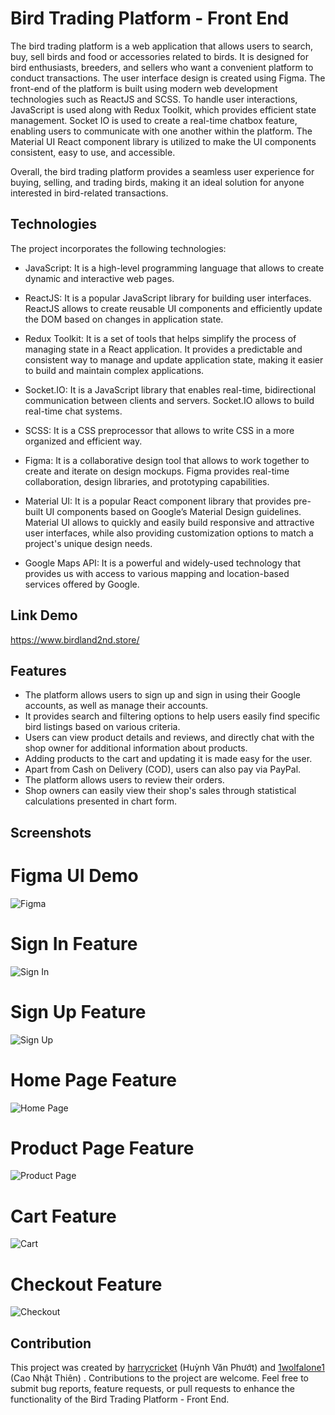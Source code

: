 # Bird Trading Platform - Front End

The bird trading platform is a web application that allows users to search, buy, sell birds and food or accessories related to birds. It is designed for bird enthusiasts, breeders, and sellers who want a convenient platform to conduct transactions. The user interface design is created using Figma. The front-end of the platform is built using modern web development technologies such as ReactJS and SCSS. To handle user interactions, JavaScript is used along with Redux Toolkit, which provides efficient state management. Socket IO is used to create a real-time chatbox feature, enabling users to communicate with one another within the platform. The Material UI React component library is utilized to make the UI components consistent, easy to use, and accessible.

Overall, the bird trading platform provides a seamless user experience for buying, selling, and trading birds, making it an ideal solution for anyone interested in bird-related transactions.

## Technologies

The project incorporates the following technologies:

- JavaScript: It is a high-level programming language that allows to create dynamic and interactive web pages.
- ReactJS: It is a popular JavaScript library for building user interfaces. ReactJS allows to create reusable UI components and efficiently update the DOM based on changes in application state.

- Redux Toolkit: It is a set of tools that helps simplify the process of managing state in a React application. It provides a predictable and consistent way to manage and update application state, making it easier to build and maintain complex applications.

- Socket.IO: It is a JavaScript library that enables real-time, bidirectional communication between clients and servers. Socket.IO allows to build real-time chat systems.

- SCSS: It is a CSS preprocessor that allows to write CSS in a more organized and efficient way.

- Figma: It is a collaborative design tool that allows to work together to create and iterate on design mockups. Figma provides real-time collaboration, design libraries, and prototyping capabilities.

- Material UI: It is a popular React component library that provides pre-built UI components based on Google’s Material Design guidelines. Material UI allows to quickly and easily build responsive and attractive user interfaces, while also providing customization options to match a project's unique design needs.

- Google Maps API: It is a powerful and widely-used technology that provides us with access to various mapping and location-based services offered by Google.

## Link Demo

https://www.birdland2nd.store/

## Features

- The platform allows users to sign up and sign in using their Google accounts, as well as manage their accounts.
- It provides search and filtering options to help users easily find specific bird listings based on various criteria.
- Users can view product details and reviews, and directly chat with the shop owner for additional information about products.
- Adding products to the cart and updating it is made easy for the user.
- Apart from Cash on Delivery (COD), users can also pay via PayPal.
- The platform allows users to review their orders.
- Shop owners can easily view their shop's sales through statistical calculations presented in chart form.

## Screenshots

# Figma UI Demo 

![Figma](./screen_shorts/Figma.jpg)

# Sign In Feature

![Sign In](./screen_shorts/Sign%20In.png)

# Sign Up Feature

![Sign Up](./screen_shorts/Sign%20Up.png)

# Home Page Feature

![Home Page](./screen_shorts/Home%20Page.png)

# Product Page Feature

![Product Page](./screen_shorts/Product%20Page.png)

# Cart Feature

![Cart](./screen_shorts/Cart.png)
# Checkout Feature

![Checkout](./screen_shorts/Checkout.png)

## Contribution

This project was created by [harrycricket](https://github.com/harrycricket) (Huỳnh Văn Phướt) and [1wolfalone1](https://github.com/1wolfalone1) (Cao Nhật Thiên) . Contributions to the project are welcome. Feel free to submit bug reports, feature requests, or pull requests to enhance the functionality of the Bird Trading Platform - Front End.
